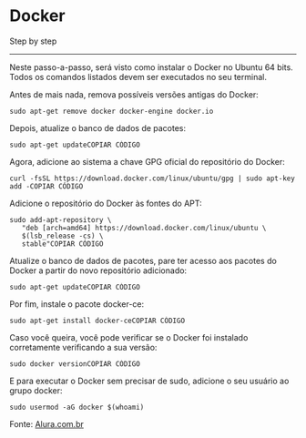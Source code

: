 # Docker
Step by step
________________________
Neste passo-a-passo, será visto como instalar o Docker no Ubuntu 64 bits. Todos os comandos listados devem ser executados no seu terminal.

Antes de mais nada, remova possíveis versões antigas do Docker:

```
sudo apt-get remove docker docker-engine docker.io
```
Depois, atualize o banco de dados de pacotes:
```
sudo apt-get updateCOPIAR CÓDIGO
```
Agora, adicione ao sistema a chave GPG oficial do repositório do Docker:
```
curl -fsSL https://download.docker.com/linux/ubuntu/gpg | sudo apt-key add -COPIAR CÓDIGO
```
Adicione o repositório do Docker às fontes do APT:
```
sudo add-apt-repository \
   "deb [arch=amd64] https://download.docker.com/linux/ubuntu \
   $(lsb_release -cs) \
   stable"COPIAR CÓDIGO
   ```
Atualize o banco de dados de pacotes, pare ter acesso aos pacotes do Docker a partir do novo repositório adicionado:
```
sudo apt-get updateCOPIAR CÓDIGO
```
Por fim, instale o pacote docker-ce:
```
sudo apt-get install docker-ceCOPIAR CÓDIGO
```
Caso você queira, você pode verificar se o Docker foi instalado corretamente verificando a sua versão:
```
sudo docker versionCOPIAR CÓDIGO
```
E para executar o Docker sem precisar de sudo, adicione o seu usuário ao grupo docker:
```
sudo usermod -aG docker $(whoami)
```

Fonte: [Alura.com.br](https://cursos.alura.com.br/course/docker-e-docker-compose/task/28593)
